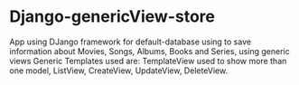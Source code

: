 # Django-genericView-store
App using DJango framework for default-database using to save information about Movies, Songs, Albums, Books and Series, using generic views
Generic Templates used are: 
TemplateView used to show more than one model, ListView, CreateView, UpdateView, DeleteView.
